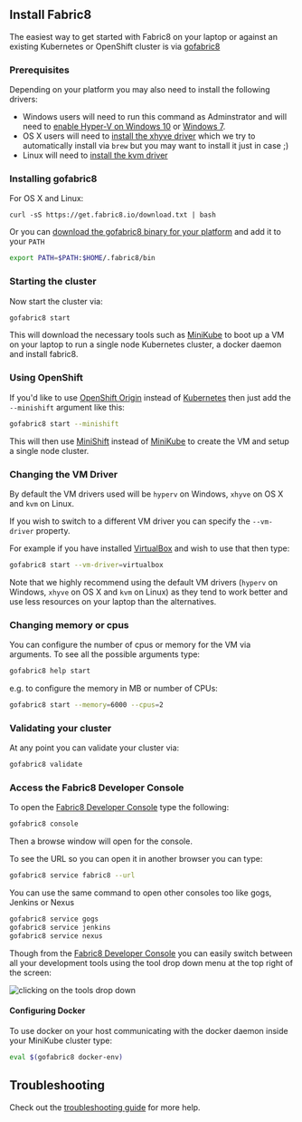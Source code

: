 ## Install Fabric8

The easiest way to get started with Fabric8 on your laptop or against an existing Kubernetes or OpenShift cluster is via [gofabric8](https://github.com/fabric8io/gofabric8/releases)

### Prerequisites

Depending on your platform you may also need to install the following drivers:  

* Windows users will need to run this command as Adminstrator and will need to [enable Hyper-V on Windows 10](https://msdn.microsoft.com/en-us/virtualization/hyperv_on_windows/quick_start/walkthrough_install) or [Windows 7](https://blogs.technet.microsoft.com/schadinio/2010/07/09/installing-hyper-v-manager-on-windows-7/).
* OS X users  will need to [install the xhyve driver](https://github.com/kubernetes/minikube/blob/master/DRIVERS.md#xhyve-driver) which we try to automatically install via `brew` but you may want to install it just in case ;)
* Linux will need to [install the kvm driver](https://github.com/kubernetes/minikube/blob/master/DRIVERS.md#kvm-driver)


### Installing gofabric8

For OS X and Linux: 

```
curl -sS https://get.fabric8.io/download.txt | bash
```

Or you can [download the gofabric8 binary for your platform](https://github.com/fabric8io/gofabric8/releases) and add it to your `PATH` 

```sh
export PATH=$PATH:$HOME/.fabric8/bin
```

### Starting the cluster

Now start the cluster via:
```sh
gofabric8 start
```

This will download the necessary tools such as [MiniKube](https://github.com/kubernetes/minikube) to boot up a VM on your laptop to run a single node Kubernetes cluster, a docker daemon and install fabric8.

### Using OpenShift

If you'd like to use [OpenShift Origin](https://github.com/openshift/origin) instead of [Kubernetes](https://github.com/kubernetes/kubernetes/) then just add the `--minishift` argument like this:

```sh
gofabric8 start --minishift
```

This will then use [MiniShift](https://github.com/jimmidyson/minishift) instead of [MiniKube](https://github.com/kubernetes/minikube) to create the VM and setup a single node cluster.

### Changing the VM Driver

By default the VM drivers used will be `hyperv` on Windows, `xhyve` on OS X and `kvm` on Linux.

If you wish to switch to a different VM driver you can specify the `--vm-driver` property. 

For example if you have installed [VirtualBox](https://www.virtualbox.org/wiki/Downloads) and wish to use that then type:

```sh
gofabric8 start --vm-driver=virtualbox
```

Note that we highly recommend using the default VM drivers (`hyperv` on Windows, `xhyve` on OS X and `kvm` on Linux) as they tend to work better and use less resources on your laptop than the alternatives.

### Changing memory or cpus

You can configure the number of cpus or memory for the VM via arguments. To see all the possible arguments type:

```sh
gofabric8 help start 
```

e.g. to configure the memory in MB or number of CPUs:

```sh
gofabric8 start --memory=6000 --cpus=2
```

### Validating your cluster

At any point you can validate your cluster via:

```sh
gofabric8 validate
```


### Access the Fabric8 Developer Console

To open the [Fabric8 Developer Console](../console.html)  type the following:

```sh
gofabric8 console
```

Then a browse window will open for the console. 

To see the URL so you can open it in another browser you can type:

```sh
gofabric8 service fabric8 --url
```

You can use the same command to open other consoles too like gogs, Jenkins or Nexus

```sh
gofabric8 service gogs
gofabric8 service jenkins
gofabric8 service nexus
```

Though from the [Fabric8 Developer Console](../console.html) you can easily switch between all your development tools using the tool drop down menu at the top right of the screen:

![clicking on the tools drop down](../images/console-tools.png)
 
#### Configuring Docker
 
To use docker on your host communicating with the docker daemon inside your MiniKube cluster type:

```sh
eval $(gofabric8 docker-env)
```

## Troubleshooting

Check out the [troubleshooting guide](troubleshooting.html) for more help.
